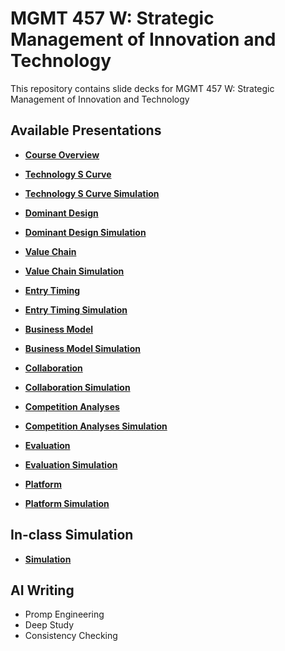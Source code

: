 
# MGMT 457 W: Strategic Management of Innovation and Technology

This repository contains slide decks for MGMT 457 W: Strategic Management of Innovation and Technology

## Available Presentations

*   **[Course Overview](./slides_overview/Overview.html)**

*   **[Technology S Curve](./slides_techcomplement/TechnologyScurve.html)**
*   **[Technology S Curve Simulation](./slides_techcomplement/TechnologyScurveSimulation.html)**

*   **[Dominant Design](./slides_dominantdesign/img/DominantDesignslides.html)**
*   **[Dominant Design Simulation](./slides_dominantdesign/img/DominantDesign_simulation.html)**

*   **[Value Chain](./slides_valuechain/ValueChain.html)**
*   **[Value Chain Simulation](./slides_valuechain/ValueChainSimulation.html)**

*   **[Entry Timing](./slides_entrytiming/EntryTiming.html)**
*   **[Entry Timing Simulation](./slides_entrytiming/EntryTimingSimulation.html)**

*   **[Business Model](./slides_businessmodel/BusinessModel.html)**
*   **[Business Model Simulation](./slides_businessmodel/BusinessModelSimulation.html)**

*   **[Collaboration](./slides_collaboration/Collaboration.html)**
*   **[Collaboration Simulation](./slides_collaboration/CollaborationSimulation.html)**

*   **[Competition Analyses](./slides_competitionanalyses/CompetitionAnalyses.html)**
*   **[Competition Analyses Simulation](./slides_competitionanalyses/CompetitionAnalysesSimulation.html)**

*   **[Evaluation](./slides_evaluation/Evaluation.html)**
*   **[Evaluation Simulation](./slides_evaluation/EvaluationSimulation.html)**

*   **[Platform](./slides_platform/Platform.html)**
*   **[Platform Simulation](./slides_platform/PlatformSimulation.html)**


## In-class Simulation

*   **[Simulation](https://bcs.statherian.com)**

## AI Writing

* Promp Engineering
* Deep Study
* Consistency Checking
